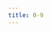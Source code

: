 ```yaml
---
title: 0-9
---
```


<c-phrase>
	<c-number number="0" alt="zero"></c-number>
	<c-number number="1" alt="one"></c-number>
	<c-number number="2" alt="two"></c-number>
	<c-number number="3" alt="three"></c-number>
	<c-number number="4" alt="four"></c-number>
	<c-number number="5" alt="five"></c-number>
	<c-number number="6" alt="six"></c-number>
	<c-number number="7" alt="seven"></c-number>
	<c-number number="8" alt="eight"></c-number>
	<c-number number="9" alt="nine"></c-number>
</c-phrase>
